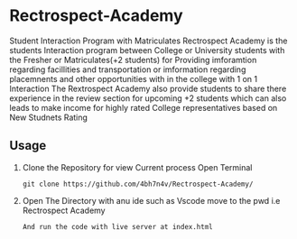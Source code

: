 # Rectrospect-Academy
Student Interaction Program with Matriculates
Rectrospect Academy is the students Interaction program between College or University students with the Fresher or Matriculates(+2 students) for Providing imforamtion regarding facillities and transportation or imformation regarding placemnents and other opportunities with in the college with 1 on 1 Interaction 
The Rextrospect Academy also provide students to share there experience in the review section for upcoming +2 students which can also leads to make income for highly rated College representatives based on New Studnets Rating 

## Usage
1. Clone the Repository for view Current process
   Open Terminal

   `git clone https://github.com/4bh7n4v/Rectrospect-Academy/`
3. Open The Directory with anu ide such as Vscode 
  move to the pwd i.e Rectrospect Academy
    
    `And run the code with live server at index.html`
